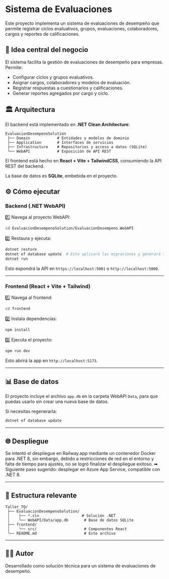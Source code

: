 # Sistema de Evaluaciones

Este proyecto implementa un sistema de evaluaciones de desempeño que permite registrar ciclos evaluativos, grupos, evaluaciones, colaboradores, cargos y reportes de calificaciones.

## 🌟 Idea central del negocio

El sistema facilita la gestión de evaluaciones de desempeño para empresas. Permite:

- Configurar ciclos y grupos evaluativos.
- Asignar cargos, colaboradores y modelos de evaluación.
- Registrar respuestas a cuestionarios y calificaciones.
- Generar reportes agregados por cargo y ciclo.

## 🏛️ Arquitectura

El backend está implementado en **.NET Clean Architecture**:

```
EvaluacionDesempenoSolution
 ├── Domain            # Entidades y modelos de dominio
 ├── Application       # Interfaces de servicios
 ├── Infrastructure    # Repositorios y acceso a datos (SQLite)
 └── WebAPI            # Exposición de API REST
```

El frontend está hecho en **React + Vite + TailwindCSS**, consumiendo la API REST del backend.

La base de datos es **SQLite**, embebida en el proyecto.

## ⚙️ Cómo ejecutar

### Backend (.NET WebAPI)

1️⃣ Navega al proyecto WebAPI:

```bash
cd EvaluacionDesempenoSolution/EvaluacionDesempeno.WebAPI
```

2️⃣ Restaura y ejecuta:

```bash
dotnet restore
dotnet ef database update  # Esto aplicará las migraciones y generará la BD
dotnet run
```

Esto expondrá la API en `https://localhost:5001` o `http://localhost:5000`.

---

### Frontend (React + Vite + Tailwind)

1️⃣ Navega al frontend:

```bash
cd frontend
```

2️⃣ Instala dependencias:

```bash
npm install
```

3️⃣ Ejecuta el proyecto:

```bash
npm run dev
```

Esto abrirá la app en `http://localhost:5173`.

---

## 📊 Base de datos

El proyecto incluye el archivo `app.db` en la carpeta WebAPI `Data`, para que puedas usarlo sin crear una nueva base de datos.

Si necesitas regenerarla:

```bash
dotnet ef database update
```

---

## 🌐 Despliegue
Se intentó el despliegue en Railway.app mediante un contenedor Docker para .NET 8, sin embargo, debido a restricciones de red en el entorno y falta de tiempo para ajustes, no se logró finalizar el despliegue exitoso.
➡ Siguiente paso sugerido: desplegar en Azure App Service, compatible con .NET 8.

---

## 📁 Estructura relevante

```
Taller_TQ/
 ├── EvaluacionDesempenoSolution/
 │    ├── *.sln                   # Solución .NET
 │    └── WebAPI/Data/app.db       # Base de datos SQLite
 ├── frontend/
 │    └── src/                     # Componentes React
 └── README.md                     # Este archivo
```

---

## 👨‍💻 Autor

Desarrollado como solución técnica para un sistema de evaluaciones de desempeño.
